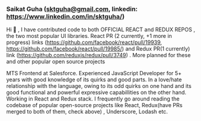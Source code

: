 ### Saikat Guha (sktguha@gmail.com, linkedin: https://www.linkedin.com/in/sktguha/)

Hi 👋 , I have contributed code to both OFFICIAL REACT and REDUX REPOS , the two most popular UI libraries. React PR (2 currently, +1 more in progress) links (https://github.com/facebook/react/pull/19939, https://github.com/facebook/react/pull/19985/) and Redux PR(1 currently) link (https://github.com/reduxjs/redux/pull/3749) . More planned for these and other popular open source projects

MTS Frontend at Salesforce. Experienced JavaScript Developer for 5+ years with good knowledge of its quirks and good parts. In a love/hate relationship with the language, owing to its odd quirks on one hand and its good functional and powerful expressive capabillities on the other hand. Working in React and Redux stack. I frequently go around reading the codebase of popular open-source projects like React, Redux(have PRs merged to both of them, check above) , Underscore, Lodash etc. 
<!--
**sktguha/sktguha** is a ✨ _special_ ✨ repository because its `README.md` (this file) appears on your GitHub profile.

Here are some ideas to get you started:

- 🔭 I’m currently working on ...
- 🌱 I’m currently learning ...
- 👯 I’m looking to collaborate on ...
- 🤔 I’m looking for help with ...
- 💬 Ask me about ...
- 📫 How to reach me: ...
- 😄 Pronouns: ...
- ⚡ Fun fact: ...
-->
